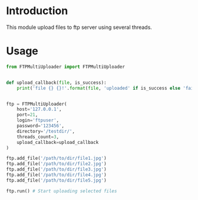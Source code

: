 Introduction
============

This module upload files to ftp server using several threads.

Usage
=====

```python
from FTPMultiUploader import FTPMultiUploader


def upload_callback(file, is_success):
    print('file {} {}!'.format(file, 'uploaded' if is_success else 'failed'))


ftp = FTPMultiUploader(
    host='127.0.0.1',
    port=21,
    login='ftpuser',
    password='123456',
    directory='/testdir/',
    threads_count=3,
    upload_callback=upload_callback
)

ftp.add_file('/path/to/dir/file1.jpg')
ftp.add_file('/path/to/dir/file2.jpg')
ftp.add_file('/path/to/dir/file3.jpg')
ftp.add_file('/path/to/dir/file4.jpg')
ftp.add_file('/path/to/dir/file5.jpg')

ftp.run() # Start uploading selected files  
```